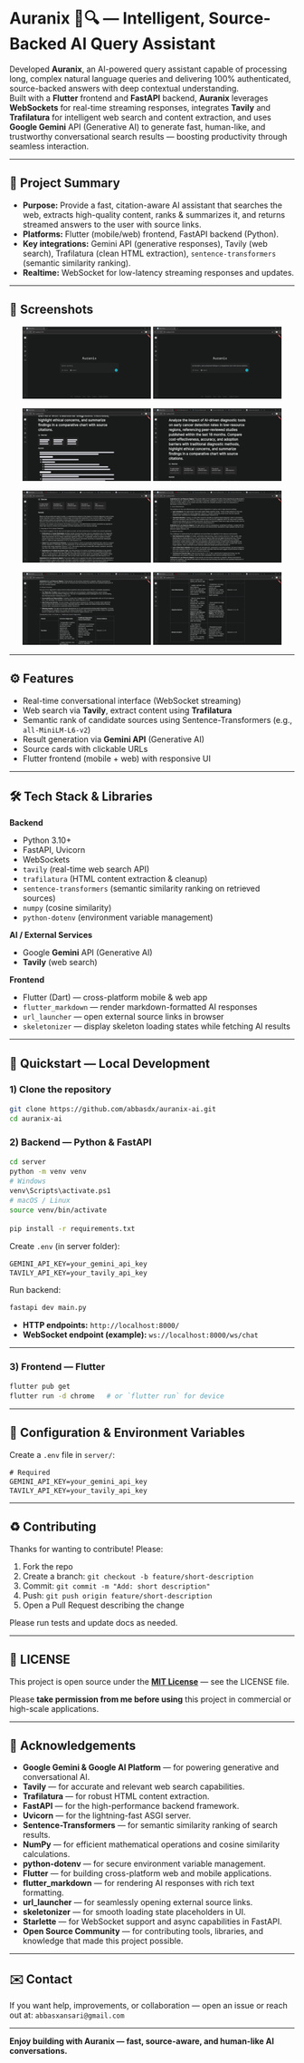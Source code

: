# Auranix 🤖🔍 — Intelligent, Source-Backed AI Query Assistant  

Developed **Auranix**, an AI-powered query assistant capable of processing long, complex natural language queries and delivering 100% authenticated, source-backed answers with deep contextual understanding.  
Built with a **Flutter** frontend and **FastAPI** backend, **Auranix** leverages **WebSockets** for real-time streaming responses, integrates **Tavily** and **Trafilatura** for intelligent web search and content extraction, and uses **Google Gemini** API (Generative AI) to generate fast, human-like, and trustworthy conversational search results — boosting productivity through seamless interaction.

---

## 🔎 Project Summary

- **Purpose:** Provide a fast, citation-aware AI assistant that searches the web, extracts high-quality content, ranks & summarizes it, and returns streamed answers to the user with source links.
- **Platforms:** Flutter (mobile/web) frontend, FastAPI backend (Python).
- **Key integrations:** Gemini API (generative responses), Tavily (web search), Trafilatura (clean HTML extraction), `sentence-transformers` (semantic similarity ranking).
- **Realtime:** WebSocket for low-latency streaming responses and updates.

---

## 📸 Screenshots

<p align="center">
  <img src="screenshots/Screenshot-1.png" alt="Home Screen" width="45%" />
  <img src="screenshots/Screenshot-6.png" alt="Loading / Fetching" width="45%" />
</p>

<p align="center">
  <img src="screenshots/Screenshot-7.png" alt="AI Reply View" width="45%" />
  <img src="screenshots/Screenshot-8.png" alt="AI Reply View" width="45%" />
</p>

<p align="center">
  <img src="screenshots/Screenshot-9.png" alt="AI Reply View" width="45%" />
  <img src="screenshots/Screenshot-10.png" alt="AI Reply View" width="45%" />
</p>

<p align="center">
  <img src="screenshots/Screenshot-11.png" alt="AI Reply View" width="45%" />
  <img src="screenshots/Screenshot-12.png" alt="AI Reply View" width="45%" />
</p>


---

## ⚙️ Features

- Real-time conversational interface (WebSocket streaming)
- Web search via **Tavily**, extract content using **Trafilatura**
- Semantic rank of candidate sources using Sentence-Transformers (e.g., `all-MiniLM-L6-v2`)
- Result generation via **Gemini API** (Generative AI)
- Source cards with clickable URLs
- Flutter frontend (mobile + web) with responsive UI

---

## 🛠️ Tech Stack & Libraries

**Backend**
- Python 3.10+
- FastAPI, Uvicorn
- WebSockets
- `tavily` (real-time web search API)
- `trafilatura` (HTML content extraction & cleanup)
- `sentence-transformers` (semantic similarity ranking on retrieved sources)
- `numpy` (cosine similarity)
- `python-dotenv` (environment variable management)


**AI / External Services**
- Google **Gemini** API (Generative AI)
- **Tavily** (web search)

**Frontend**
- Flutter (Dart) — cross-platform mobile & web app
- `flutter_markdown` — render markdown-formatted AI responses
- `url_launcher` — open external source links in browser
- `skeletonizer` — display skeleton loading states while fetching AI results
---

## 🚀 Quickstart — Local Development

### 1) Clone the repository
```bash
git clone https://github.com/abbasdx/auranix-ai.git
cd auranix-ai
```

### 2) Backend — Python & FastAPI
```bash
cd server             
python -m venv venv
# Windows
venv\Scripts\activate.ps1
# macOS / Linux
source venv/bin/activate

pip install -r requirements.txt
```

Create `.env` (in server folder):
```
GEMINI_API_KEY=your_gemini_api_key
TAVILY_API_KEY=your_tavily_api_key
```

Run backend:
```bash
fastapi dev main.py
```

- **HTTP endpoints:** `http://localhost:8000/`  
- **WebSocket endpoint (example):** `ws://localhost:8000/ws/chat`

---

### 3) Frontend — Flutter
```bash
flutter pub get
flutter run -d chrome   # or `flutter run` for device
```

---

## 🔧 Configuration & Environment Variables

Create a `.env` file in `server/`:

```env
# Required
GEMINI_API_KEY=your_gemini_api_key
TAVILY_API_KEY=your_tavily_api_key
```
---

## ♻️ Contributing

Thanks for wanting to contribute! Please:

1. Fork the repo
2. Create a branch: `git checkout -b feature/short-description`
3. Commit: `git commit -m "Add: short description"`
4. Push: `git push origin feature/short-description`
5. Open a Pull Request describing the change

Please run tests and update docs as needed.

---

## 📜 LICENSE

This project is open source under the **[MIT License](https://opensource.org/licenses/MIT)** — see the LICENSE file.  

Please **take permission from me before using** this project in commercial or high-scale applications.

---

## 🙏 Acknowledgements

- **Google Gemini & Google AI Platform** — for powering generative and conversational AI.
- **Tavily** — for accurate and relevant web search capabilities.
- **Trafilatura** — for robust HTML content extraction.
- **FastAPI** — for the high-performance backend framework.
- **Uvicorn** — for the lightning-fast ASGI server.
- **Sentence-Transformers** — for semantic similarity ranking of search results.
- **NumPy** — for efficient mathematical operations and cosine similarity calculations.
- **python-dotenv** — for secure environment variable management.
- **Flutter** — for building cross-platform web and mobile applications.
- **flutter_markdown** — for rendering AI responses with rich text formatting.
- **url_launcher** — for seamlessly opening external source links.
- **skeletonizer** — for smooth loading state placeholders in UI.
- **Starlette** — for WebSocket support and async capabilities in FastAPI.
- **Open Source Community** — for contributing tools, libraries, and knowledge that made this project possible.

---

## ✉️ Contact

If you want help, improvements, or collaboration — open an issue or reach out at: `abbasxansari@gmail.com`

---

**Enjoy building with Auranix — fast, source-aware, and human-like AI conversations.**
